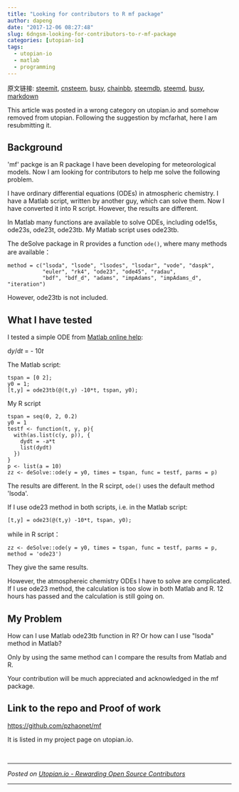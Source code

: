 ```yaml
---
title: "Looking for contributors to R mf package"
author: dapeng
date: "2017-12-06 08:27:48"
slug: 6dngsm-looking-for-contributors-to-r-mf-package
categories: [utopian-io]
tags: 
  - utopian-io
  - matlab
  - programming
---
```


原文链接: [steemit](https://steemit.com/utopian-io/@dapeng/6dngsm-looking-for-contributors-to-r-mf-package), [cnsteem](https://cnsteem.com/utopian-io/@dapeng/6dngsm-looking-for-contributors-to-r-mf-package), [busy](https://busy.org/utopian-io/@dapeng/6dngsm-looking-for-contributors-to-r-mf-package), [chainbb](https://chainbb.com/utopian-io/@dapeng/6dngsm-looking-for-contributors-to-r-mf-package), [steemdb](https://steemdb.com/utopian-io/@dapeng/6dngsm-looking-for-contributors-to-r-mf-package), [steemd](https://steemd.com/utopian-io/@dapeng/6dngsm-looking-for-contributors-to-r-mf-package), [busy](https://busy.org/utopian-io/@dapeng/6dngsm-looking-for-contributors-to-r-mf-package), [markdown](https://raw.githubusercontent.com/pzhaonet/steem_dapeng/master/content/post/6dngsm-looking-for-contributors-to-r-mf-package.md)

This article was posted in a wrong category on utopian.io and somehow removed from utopian. Following the suggestion by mcfarhat, here I am resubmitting it.

## Background

'mf' packge is an R package I have been developing for meteorological models. Now I am looking for contributors to help me solve the following problem.

I have ordinary differential equations (ODEs) in atmospheric chemistry. I have a Matlab script, written by another guy, which can solve them. Now I have converted it into R script. However, the results are different.

In Matlab many functions are available to solve ODEs, including ode15s, ode23s, ode23t, ode23tb. My Matlab script uses ode23tb.

The deSolve package in R provides a function `ode()`, where many methods are available：

```
method = c("lsoda", "lsode", "lsodes", "lsodar", "vode", "daspk",
           "euler", "rk4", "ode23", "ode45", "radau", 
           "bdf", "bdf_d", "adams", "impAdams", "impAdams_d", "iteration")
```

However, ode23tb is not included.


## What I have tested

I tested a simple ODE from [Matlab online help](https://cn.mathworks.com/help/matlab/ref/ode23tb.html):

d*y*/d*t* = - 10*t*

The Matlab script:

```
tspan = [0 2];
y0 = 1;
[t,y] = ode23tb(@(t,y) -10*t, tspan, y0);
```

My R script

```
tspan = seq(0, 2, 0.2)
y0 = 1
testf <- function(t, y, p){
  with(as.list(c(y, p)), {
    dydt = -a*t
    list(dydt)
  })
}
p <- list(a = 10)
zz <- deSolve::ode(y = y0, times = tspan, func = testf, parms = p)
```

The results are different. In the R scirpt, `ode()` uses the default method 'lsoda'.

If I use ode23 method in both scripts, i.e. in the Matlab script:

```
[t,y] = ode23(@(t,y) -10*t, tspan, y0);
```

while in R script：

```
zz <- deSolve::ode(y = y0, times = tspan, func = testf, parms = p, method = 'ode23')
```

They give the same results.

However, the atmosphereic chemistry ODEs I have to solve are complicated. If I use ode23 method, the calculation is too slow in both Matlab and R. 12 hours has passed and the calculation is still going on.


## My Problem

How can I use Matlab ode23tb function in R? Or how can I use "lsoda" method in Matlab?

Only by using the same method can I compare the results from Matlab and R.

Your contribution will be much appreciated and acknowledged in the mf package.

## Link to the repo and Proof of work

https://github.com/pzhaonet/mf

It is listed in my project page on utopian.io.

<br /><hr/><em>Posted on <a href="https://utopian.io/utopian-io/@dapeng/6dngsm-looking-for-contributors-to-r-mf-package">Utopian.io -  Rewarding Open Source Contributors</a></em><hr/>
